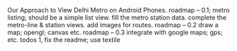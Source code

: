Our Approach to View Delhi Metro on Android Phones.
roadmap – 0.1;
metro listing;
should be a simple list view.
fill the metro station data.
complete the metro-line & station views.
add images for routes.
roadmap – 0.2
draw a map; opengl; canvas etc.
roadmap – 0.3
integrate with google maps; gps; etc.
todos
1, fix the readme; use textile
